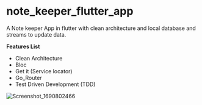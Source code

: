 # note_keeper_flutter_app

A Note keeper App in flutter with clean architecture and local database and streams to update data.




**Features List**

* Clean Architecture
* Bloc
* Get it (Service locator)
* Go_Router
* Test Driven Development (TDD)
  

  
![Screenshot_1690802466](https://github.com/namankk/note_keeper_flutter_app/assets/42471501/5e113395-7d84-4d70-8b6d-54f70c52ede2)

